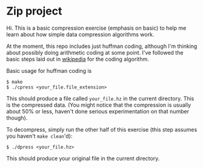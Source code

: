 # Zip project
Hi. This is a basic compression exercise (emphasis on basic) to help me learn
about how simple data compression algorithms work.

At the moment, this repo includes just huffman coding, although I'm thinking 
about possibly doing arithmetic coding at some point. I've followed the basic
steps laid out in [wikipedia](https://en.wikipedia.org/wiki/Huffman_coding) for
the coding algorithm.

Basic usage for huffman coding is 
```shell
$ make
$ ./cpress <your_file.file_extension>
```
This should produce a file called `your_file.hz` in the current directory. This is the compressed data.
(You might notice that the compression is usually about 50% or less, haven't
done serious experimentation on that number though).

To decompress, simply run the other half of this exercise (this step assumes
you haven't `make clean`'d):
```shell
$ ./dpress <your_file.hz>
```

This should produce your original file in the current directory.
